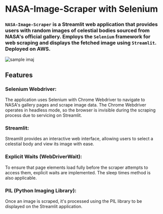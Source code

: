 # NASA-Image-Scraper with Selenium
### `NASA-Image-Scraper` is a Streamlit web application that provides users with random images of celestial bodies sourced from NASA's official gallery. Employs the `Selenium` framework for web scraping and displays the fetched image using `Streamlit`. Deployed on AWS.

![sample imaj](https://github.com/nazlicanto/NASA-Image-Scraper/blob/main/imaj/merge3.jpg)


## Features

### Selenium Webdriver: 
The application uses Selenium with Chrome Webdriver to navigate to NASA's gallery pages and scrape image data. The Chrome Webdriver operates in headless mode, so the browser is invisible during the scraping process due to servicing on Streamlit. 

### Streamlit: 
Streamlit provides an interactive web interface, allowing users to select a celestial body and view its image with ease.

### Explicit Waits (WebDriverWait): 
To ensure that page elements load fully before the scraper attempts to access them, explicit waits are implemented. The sleep times method is also applicable.


### PIL (Python Imaging Library): 
Once an image is scraped, it's processed using the PIL library to be displayed on the Streamlit application.
